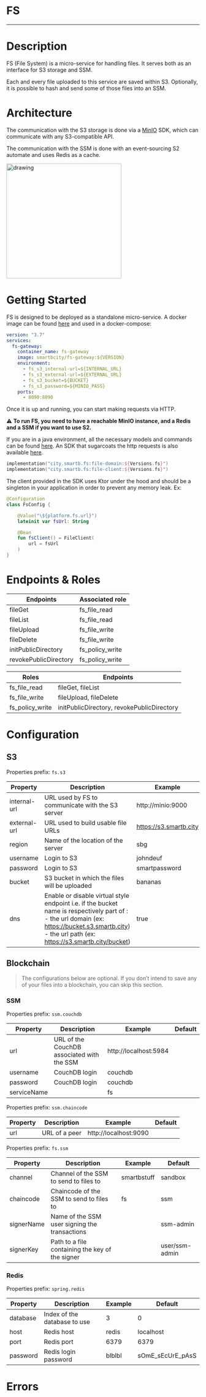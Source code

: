 # FS

---

# Description

FS (File System) is a micro-service for handling files. It serves both as an interface for S3 storage and SSM.

Each and every file uploaded to this service are saved within S3. Optionally, it is possible to hash and send some of those files into an SSM.

# Architecture

The communication with the S3 storage is done via a [MinIO](https://docs.min.io/docs/java-client-quickstart-guide.html) SDK, which can communicate with any S3-compatible API.

The communication with the SSM is done with an event-sourcing S2 automate and uses Redis as a cache.

<img src="https://docs.smartb.city/s3/docs/fs/diagrams/architecture.png" alt="drawing" width="300"/>

# Getting Started

FS is designed to be deployed as a standalone micro-service.
A docker image can be found [here](https://hub.docker.com/repository/docker/smartbcity/fs-gateway) and used in a docker-compose:

```yaml
version: "3.7"
services:
  fs-gateway:
    container_name: fs-gateway
    image: smartbcity/fs-gateway:${VERSION}
    environment:
      - fs_s3_internal-url=${INTERNAL_URL}
      - fs_s3_external-url=${EXTERNAL_URL}
      - fs_s3_bucket=${BUCKET}
      - fs_s3_password=${MINIO_PASS}
    ports:
      - 8090:8090
```

Once it is up and running, you can start making requests via HTTP.

⚠️ **To run FS, you need to have a reachable MinIO instance, and a Redis and a SSM if you want to use S2.**

If you are in a java environment, all the necessary models and commands can be found [here](https://mvnrepository.com/artifact/city.smartb.fs/file-domain).
An SDK that sugarcoats the http requests is also available [here](https://mvnrepository.com/artifact/city.smartb.fs/file-client).

```kotlin
implementation("city.smartb.fs:file-domain:${Versions.fs}")
implementation("city.smartb.fs:file-client:${Versions.fs}")
```

The client provided in the SDK uses Ktor under the hood and should be a singleton in your application in order to prevent any memory leak. Ex:

```kotlin
@Configuration
class FsConfig {

    @Value("\${platform.fs.url}")
    lateinit var fsUrl: String

    @Bean
    fun fsClient() = FileClient(
        url = fsUrl
    )
}
```

# Endpoints & Roles

| Endpoints | Associated role |
| --- | --- |
| fileGet | fs_file_read |
| fileList | fs_file_read |
| fileUpload | fs_file_write |
| fileDelete | fs_file_write |
| initPublicDirectory | fs_policy_write |
| revokePublicDirectory | fs_policy_write |

| Roles | Endpoints |
| --- | --- |
| fs_file_read | fileGet, fileList |
| fs_file_write | fileUpload, fileDelete |
| fs_policy_write | initPublicDirectory, revokePublicDirectory |

# Configuration

## S3

Properties prefix: `fs.s3`

| Property | Description                                                                                                                                                                                              | Example | Default |
| --- |----------------------------------------------------------------------------------------------------------------------------------------------------------------------------------------------------------| --- | --- |
| internal-url | URL used by FS to communicate with the S3 server                                                                                                                                                         | http://minio:9000 | http://localhost:9000 |
| external-url | URL used to build usable file URLs                                                                                                                                                                       | https://s3.smartb.city | http://localhost:9000 |
| region | Name of the location of the server                                                                                                                                                                       | sbg | us-west-1 |
| username | Login to S3                                                                                                                                                                                              | johndeuf | minio |
| password | Login to S3                                                                                                                                                                                              | smartpassword | minio123 |
| bucket | S3 bucket in which the files will be uploaded                                                                                                                                                            | bananas | fs-sample |
| dns | Enable or disable virtual style endpoint i.e. if the bucket name is respectively part of : <br/> - the url domain (ex: https://bucket.s3.smartb.city) - the url path (ex: https://s3.smartb.city/bucket) | true | false |

## Blockchain

> The configurations below are optional. If you don’t intend to save any of your files into a blockchain, you can skip this section.
>

### SSM

Properties prefix: `ssm.couchdb`

| Property | Description | Example | Default |
| --- | --- | --- | --- |
| url | URL of the CouchDB associated with the SSM | http://localhost:5984 |  |
| username | CouchDB login | couchdb |  |
| password | CouchDB login | couchdb |  |
| serviceName |  | fs |  |

Properties prefix: `ssm.chaincode`

| Property | Description | Example | Default |
| --- | --- | --- | --- |
| url | URL of a peer | http://localhost:9090 |  |

Properties prefix: `fs.ssm`

| Property | Description | Example | Default |
| --- | --- | --- | --- |
| channel | Channel of the SSM to send to files to | smartbstuff | sandbox |
| chaincode | Chaincode of the SSM to send to files to | fs | ssm |
| signerName | Name of the SSM user signing the transactions |  | ssm-admin |
| signerKey | Path to a file containing the key of the signer |  | user/ssm-admin |

### Redis

Properties prefix: `spring.redis`

| Property | Description | Example | Default |
| --- | --- | --- | --- |
| database | Index of the database to use | 3 | 0 |
| host | Redis host | redis | localhost |
| port | Redis port | 6379 | 6379 |
| password | Redis login password | blblbl | sOmE_sEcUrE_pAsS |

# Errors